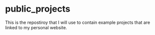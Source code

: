 # public_projects
This is the repostiroy that I will use to contain example projects that are linked to my personal website. 
